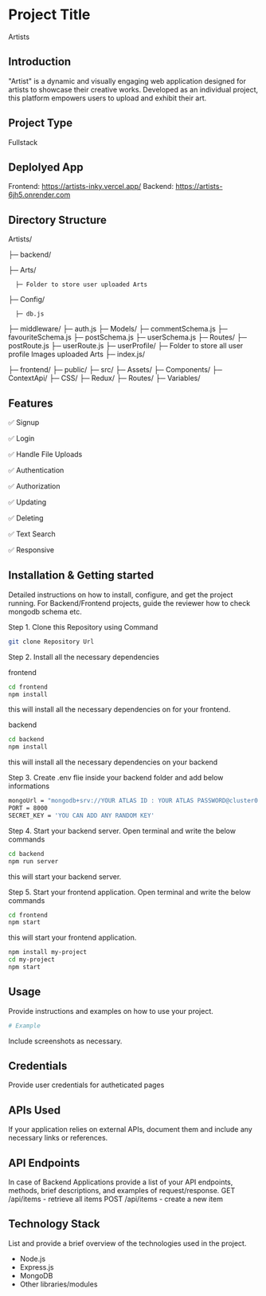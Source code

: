 
# Project Title
Artists 

## Introduction
"Artist" is a dynamic and visually engaging web application designed for artists to showcase their creative works. Developed as an individual project, this platform empowers users to upload and exhibit their art.

## Project Type
Fullstack

## Deplolyed App
Frontend: https://artists-inky.vercel.app/
Backend: https://artists-6jh5.onrender.com


## Directory Structure
Artists/

├─ backend/

   ├─ Arts/

      ├─ Folder to store user uploaded Arts
   ├─ Config/

      ├─ db.js

   ├─ middleware/
      ├─ auth.js
   ├─ Models/
      ├─ commentSchema.js 
      ├─ favouriteSchema.js
      ├─ postSchema.js
      ├─ userSchema.js
   ├─ Routes/
      ├─ postRoute.js
      ├─ userRoute.js
   ├─ userProfile/
      ├─ Folder to store all user profile Images uploaded Arts
   ├─ index.js/
    
├─ frontend/
   ├─ public/
   ├─ src/
      ├─ Assets/
      ├─ Components/
      ├─ ContextApi/
      ├─ CSS/
      ├─ Redux/
      ├─ Routes/
      ├─ Variables/

<!-- ## Video Walkthrough of the project
Attach a very short video walkthough of all of the features [ 1 - 3 minutes ] -->

<!-- ## Video Walkthrough of the codebase
Attach a very short video walkthough of codebase [ 1 - 5 minutes ] -->

## Features

✅ Signup

✅ Login

✅ Handle File Uploads

✅ Authentication

✅ Authorization

✅ Updating

✅ Deleting

✅ Text Search

✅ Responsive


<!-- ## design decisions or assumptions
List your design desissions & assumptions -->

## Installation & Getting started
Detailed instructions on how to install, configure, and get the project running. For Backend/Frontend projects, guide the reviewer how to check mongodb schema etc.


Step 1. Clone this Repository using Command
```bash
git clone Repository Url
```

Step 2. Install all the necessary dependencies

frontend
```bash
cd frontend
npm install
```
this will install all the necessary dependencies on for your frontend.


backend
```bash
cd backend
npm install
```
this will install all the necessary dependencies on your backend



Step 3. Create .env flie inside your backend folder and add below informations
```bash
mongoUrl = "mongodb+srv://YOUR ATLAS ID : YOUR ATLAS PASSWORD@cluster0.nnesbwa.mongodb.net/Artists?retryWrites=true&w=majority"
PORT = 8000
SECRET_KEY = 'YOU CAN ADD ANY RANDOM KEY'

```
Step 4. Start your backend server. Open terminal and write the below commands
```bash
cd backend
npm run server

```
this will start your backend server.

Step 5. Start your frontend application. Open terminal and write the below commands
```bash
cd frontend
npm start

```
this will start your frontend application.




```bash
npm install my-project
cd my-project
npm start
```

## Usage
Provide instructions and examples on how to use your project.

```bash
# Example
```

Include screenshots as necessary.

## Credentials
Provide user credentials for autheticated pages

## APIs Used
If your application relies on external APIs, document them and include any necessary links or references.

## API Endpoints
In case of Backend Applications provide a list of your API endpoints, methods, brief descriptions, and examples of request/response.
GET /api/items - retrieve all items
POST /api/items - create a new item


## Technology Stack
List and provide a brief overview of the technologies used in the project.

- Node.js
- Express.js
- MongoDB
- Other libraries/modules